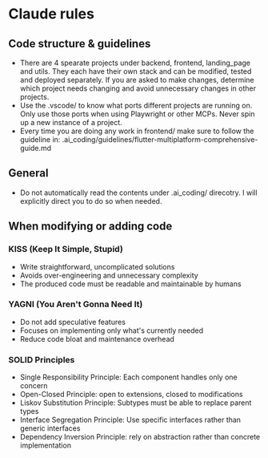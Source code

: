 # Claude rules

## Code structure & guidelines
* There are 4 spearate projects under backend, frontend, landing_page and utils. They each have their own stack and can be modified, tested and deployed separately. If you are asked to make changes, determine which project needs changing and avoid unnecessary changes in other projects. 
* Use the .vscode/ to know what ports different projects are running on. Only use those ports when using Playwright or other MCPs. Never spin up a new instance of a project.
* Every time you are doing any work in frontend/ make sure to follow the guideline in: .ai_coding/guidelines/flutter-multiplatform-comprehensive-guide.md

## General
* Do not automatically read the contents under .ai_coding/ direcotry. I will explicitly direct you to do so when needed.

## When modifying or adding code

### KISS (Keep It Simple, Stupid)
* Write straightforward, uncomplicated solutions
* Avoids over-engineering and unnecessary complexity
* The produced code must be readable and maintainable by humans

### YAGNI (You Aren't Gonna Need It)
* Do not add speculative features
* Focuses on implementing only what's currently needed
* Reduce code bloat and maintenance overhead

### SOLID Principles
* Single Responsibility Principle: Each component handles only one concern
* Open-Closed Principle: open to extensions, closed to modifications
* Liskov Substitution Principle: Subtypes must be able to replace parent types
* Interface Segregation Principle: Use specific interfaces rather than generic interfaces
* Dependency Inversion Principle: rely on abstraction rather than concrete implementation
